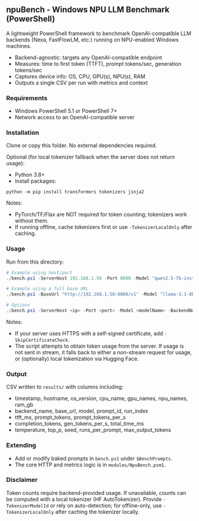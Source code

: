 ## npuBench - Windows NPU LLM Benchmark (PowerShell)

A lightweight PowerShell framework to benchmark OpenAI-compatible LLM backends (Nexa, FastFlowLM, etc.) running on NPU-enabled Windows machines.

- Backend-agnostic: targets any OpenAI-compatible endpoint
- Measures: time to first token (TTFT), prompt tokens/sec, generation tokens/sec
- Captures device info: OS, CPU, GPU(s), NPU(s), RAM
- Outputs a single CSV per run with metrics and context

### Requirements
- Windows PowerShell 5.1 or PowerShell 7+
- Network access to an OpenAI-compatible server

### Installation
Clone or copy this folder. No external dependencies required.

Optional (for local tokenizer fallback when the server does not return usage):
- Python 3.8+
- Install packages:
```
python -m pip install transformers tokenizers jinja2
```
Notes:
- PyTorch/TF/Flax are NOT required for token counting; tokenizers work without them.
- If running offline, cache tokenizers first or use `-TokenizerLocalOnly` after caching.

### Usage
Run from this directory:

```powershell
# Example using host/port
./bench.ps1 -ServerHost 192.168.1.50 -Port 8000 -Model "qwen2.5-7b-instruct" -BackendName "FastFlowLM"

# Example using a full base URL
./bench.ps1 -BaseUrl "http://192.168.1.50:8000/v1" -Model "llama-3.1-8b-instruct" -BackendName "Nexa"

# Options
./bench.ps1 -ServerHost <ip> -Port <port> -Model <modelName> -BackendName <name> -RunsPerPrompt 4 -MaxOutputTokens <int?> -Temperature 0 -TopP 1 -Seed 0 -OutputDir ./results -TokenizerModelId <hf_tokenizer_id?> -PythonPath python -TokenizerLocalOnly -DebugTokenizer
```

Notes:
- If your server uses HTTPS with a self-signed certificate, add `-SkipCertificateCheck`.
- The script attempts to obtain token usage from the server. If usage is not sent in stream, it falls back to either a non-stream request for usage, or (optionally) local tokenization via Hugging Face.

### Output
CSV written to `results/` with columns including:
- timestamp, hostname, os_version, cpu_name, gpu_names, npu_names, ram_gb
- backend_name, base_url, model, prompt_id, run_index
- ttft_ms, prompt_tokens, prompt_tokens_per_s
- completion_tokens, gen_tokens_per_s, total_time_ms
- temperature, top_p, seed, runs_per_prompt, max_output_tokens

### Extending
- Add or modify baked prompts in `bench.ps1` under `$BenchPrompts`.
- The core HTTP and metrics logic is in `modules/NpuBench.psm1`.

### Disclaimer
Token counts require backend-provided usage. If unavailable, counts can be computed with a local tokenizer (HF AutoTokenizer). Provide `-TokenizerModelId` or rely on auto-detection; for offline-only, use `-TokenizerLocalOnly` after caching the tokenizer locally.
